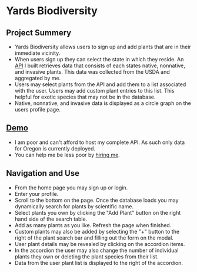 # Yards Biodiversity

## Project Summery
* Yards Biodiversity allows users to sign up and add plants that are in their immediate vicinity.
* When users sign up they can select the state in which they reside. An [API](https://github.com/botanicalpilot/yardsAPI) I built retrieves data that consists of each states native, nonnative, and invasive plants. This data was collected from the USDA and aggregated by me. 
* Users may select plants from the API and add them to a list associated with the user. Users may add custom plant entries to this list. This helpful for exotic species that may not be in the database.
* Native, nonnative, and invasive data is displayed as a circle graph on the users profile page. 

## [Demo](http://botanicalpilot.pythonanywhere.com/)
* I am poor and can't afford to host my complete API. As such only data for Oregon is currently deployed. 
* You can help me be less poor by [hiring me](http://stephenouldhouse.com). 

## Navigation and Use
* From the home page you may sign up or login. 
* Enter your profile. 
* Scroll to the bottom on the page. Once the database loads you may dynamically search for plants by scientific name. 
* Select plants you own by clicking the "Add Plant" button on the right hand side of the search table. 
* Add as many plants as you like. Refresh the page when finished. 
* Custom plants may also be added by selecting the "+" button to the right of the plant search bar and filling out the form on the modal. 
* User plant details may be revealed by clicking on the accordion items. 
* In the accordion the user may also change the number of individual plants they own or deleting the plant species from their list. 
* Data from the user plant list is displayed to the right of the accordion. 